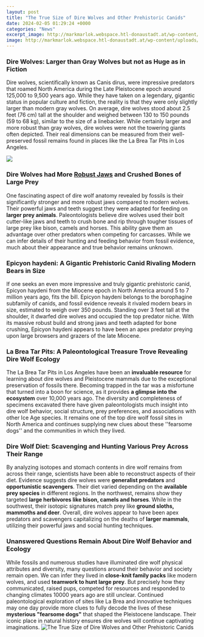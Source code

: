 ```yaml
---
layout: post
title: "The True Size of Dire Wolves and Other Prehistoric Canids"
date: 2024-02-05 01:29:24 +0000
categories: "News"
excerpt_image: http://markmarlok.webspace.htl-donaustadt.at/wp-content/uploads/2017/05/WolfSpecies.jpg
image: http://markmarlok.webspace.htl-donaustadt.at/wp-content/uploads/2017/05/WolfSpecies.jpg
---
```


### Dire Wolves: Larger than Gray Wolves but not as Huge as in Fiction
Dire wolves, scientifically known as Canis dirus, were impressive predators that roamed North America during the Late Pleistocene epoch around 125,000 to 9,500 years ago. While they have taken on a legendary, gigantic status in popular culture and fiction, the reality is that they were only slightly larger than modern gray wolves. On average, dire wolves stood about 2.5 feet (76 cm) tall at the shoulder and weighed between 130 to 150 pounds (59 to 68 kg), similar to the size of a linebacker. While certainly larger and more robust than gray wolves, dire wolves were not the towering giants often depicted. Their real dimensions can be measured from their well-preserved fossil remains found in places like the La Brea Tar Pits in Los Angeles.

![](https://www.thoughtco.com/thmb/BTZN4EEC8jzx2CCtXZyvMeHrzFw=/1195x668/filters:no_upscale():max_bytes(150000):strip_icc()/direwolfDA-58b9a4b63df78c353c13cc06.jpg)
### Dire Wolves had More [Robust Jaws](https://yt.io.vn/collection/aldaco) and **Crushed Bones** of Large Prey 
One fascinating aspect of dire wolf anatomy revealed by fossils is their significantly stronger and more robust jaws compared to modern wolves. Their powerful jaws and teeth suggest they were adapted for feeding on **larger prey animals**. Paleontologists believe dire wolves used their bolt cutter-like jaws and teeth to crush bone and rip through tougher tissues of large prey like bison, camels and horses. This ability gave them an advantage over other predators when competing for carcasses. While we can infer details of their hunting and feeding behavior from fossil evidence, much about their appearance and true behavior remains unknown.
### Epicyon haydeni: A Gigantic Prehistoric **Canid** Rivaling Modern Bears in Size
If one seeks an even more impressive and truly gigantic prehistoric canid, Epicyon haydeni from the Miocene epoch in North America around 5 to 7 million years ago, fits the bill. Epicyon haydeni belongs to the borophagine subfamily of canids, and fossil evidence reveals it rivaled modern bears in size, estimated to weigh over 350 pounds. Standing over 3 feet tall at the shoulder, it dwarfed dire wolves and occupied the top predator niche. With its massive robust build and strong jaws and teeth adapted for bone crushing, Epicyon haydeni appears to have been an apex predator preying upon large browsers and grazers of the late Miocene.
### La Brea Tar Pits: A Paleontological Treasure Trove Revealing Dire Wolf Ecology 
The La Brea Tar Pits in Los Angeles have been an **invaluable resource** for learning about dire wolves and Pleistocene mammals due to the exceptional preservation of fossils there. Becoming trapped in the tar was a misfortune that turned into a boon for science, as it provides **a glimpse into the ecosystem** over 10,000 years ago. The diversity and completeness of specimens excavated there have given paleontologists much insight into dire wolf behavior, social structure, prey preferences, and associations with other Ice Age species. It remains one of the top dire wolf fossil sites in North America and continues supplying new clues about these ''fearsome dogs'' and the communities in which they lived. 
### Dire Wolf Diet: Scavenging and Hunting Various Prey Across Their Range
By analyzing isotopes and stomach contents in dire wolf remains from across their range, scientists have been able to reconstruct aspects of their diet. Evidence suggests dire wolves were **generalist predators** and **opportunistic scavengers**. Their diet varied depending on the **available prey species** in different regions. In the northwest, remains show they targeted **large herbivores like bison, camels and horses**. While in the southwest, their isotopic signatures match prey like **ground sloths, mammoths and deer**. Overall, dire wolves appear to have been apex predators and scavengers capitalizing on the deaths of **larger mammals**, utilizing their powerful jaws and social hunting techniques.
### Unanswered Questions Remain About Dire Wolf Behavior and Ecology
While fossils and numerous studies have illuminated dire wolf physical attributes and diversity, many questions around their behavior and society remain open. We can infer they lived in **close-knit family packs** like modern wolves, and used **teamwork to hunt large prey**. But precisely how they communicated, raised pups, competed for resources and responded to changing climates 10000 years ago are still unclear. Continued paleontological exploration of sites like La Brea and innovative techniques may one day provide more clues to fully decode the lives of these **mysterious "fearsome dogs"** that shaped the Pleistocene landscape. Their iconic place in natural history ensures dire wolves will continue captivating imaginations.
![The True Size of Dire Wolves and Other Prehistoric Canids](http://markmarlok.webspace.htl-donaustadt.at/wp-content/uploads/2017/05/WolfSpecies.jpg)